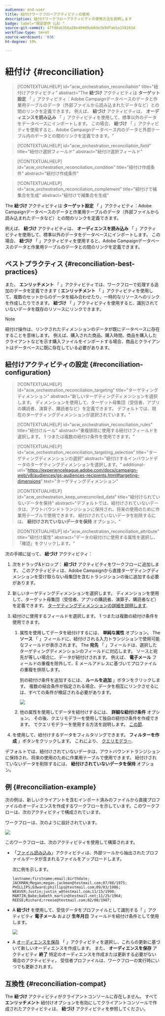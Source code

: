 ```yaml
---
audience: end-user
title: 紐付けワークフローアクティビティの使用
description: 紐付けワークフローアクティビティの使用方法を説明します
badge: label="限定提供（LA）"
source-git-commit: 47fd0ab358a28ed09d9ab0de3b9dfab5a1592634
workflow-type: tm+mt
source-wordcount: '836'
ht-degree: 19%

---
```


# 紐付け {#reconciliation}

>[!CONTEXTUALHELP]
>id="acw_orchestration_reconciliation"
>title="紐付けアクティビティ"
>abstract="The **紐づけ** アクティビティは **ターゲット設定** 「 」アクティビティ：Adobe Campaignデータベースのデータと作業用テーブルのデータ（外部ファイルから読み込まれたデータなど）との間のリンクを定義できます。 例えば、 **紐づけ** アクティビティは、 **オーディエンスを読み込み** 「 」アクティビティを使用して、標準以外のデータをデータベースにインポートします。 この場合、 **紐づけ** 「 」アクティビティを使用すると、Adobe Campaignデータベース内のデータと外部テーブル内のデータとの間のリンクを定義できます。"

>[!CONTEXTUALHELP]
>id="acw_orchestration_reconciliation_field"
>title="紐付け選択フィールド"
>abstract="紐付け選択フィールド"

>[!CONTEXTUALHELP]
>id="acw_orchestration_reconciliation_condition"
>title="紐付け作成条件"
>abstract="紐付け作成条件"

>[!CONTEXTUALHELP]
>id="acw_orchestration_reconciliation_complement"
>title="紐付けで補集合を生成"
>abstract="紐付けで補集合を生成"

The **紐づけ** アクティビティは **ターゲット設定** 「 」アクティビティ：Adobe Campaignデータベースのデータと作業用テーブルのデータ（外部ファイルから読み込まれたデータなど）との間のリンクを定義できます。

例えば、 **紐づけ** アクティビティは、 **オーディエンスを読み込み** 「 」アクティビティを使用して、標準以外のデータをデータベースにインポートします。 この場合、 **紐づけ** 「 」アクティビティを使用すると、Adobe Campaignデータベースのデータと作業用テーブルのデータとの間のリンクを定義できます。

## ベストプラクティス {#reconciliation-best-practices}

また、 **エンリッチメント** 「 」アクティビティでは、ワークフローで処理する追加のデータを定義できます ( **エンリッチメント** 「 」アクティビティを使用して、複数のセットからのデータを組み合わせたり、一時的なリソースへのリンクを作成したりできます。 **紐づけ** 「 」アクティビティを使用すると、識別されていないデータを既存のリソースにリンクできます。

>[!NOTE]
>紐付け操作は、リンクされたディメンションのデータが既にデータベースに存在することを意味します。  例えば、購入された商品、購入時間、商品を購入したクライアントなどを示す購入ファイルをインポートする場合、商品とクライアントはデータベースに既に存在している必要があります。

## 紐付けアクティビティの設定 {#reconciliation-configuration}

>[!CONTEXTUALHELP]
>id="acw_orchestration_reconciliation_targeting"
>title="ターゲティングディメンション"
>abstract="新しいターゲティングディメンションを選択します。 ディメンションを使用して、ターゲット母集団（受信者、アプリの購読者、演算子、購読者など）を定義できます。 デフォルトでは、現在のターゲティングディメンションが選択されています。"

>[!CONTEXTUALHELP]
>id="acw_orchestration_reconciliation_rules"
>title="紐付けルール"
>abstract="重複排除に使用する紐付けフィールドを選択します。 1 つまたは複数の紐付け条件を使用できます。"

>[!CONTEXTUALHELP]
>id="acw_orchestration_reconciliation_targeting_selection"
>title="ターゲティングディメンションの選択"
>abstract="紐付けするインバウンドデータのターゲティングディメンションを選択します。"
>additional-url="https://experienceleague.adobe.com/docs/campaign-web/v8/audiences/gs-audiences-recipients.html#targeting-dimensions" text="ターゲティングディメンション"

>[!CONTEXTUALHELP]
>id="acw_orchestration_keep_unreconciled_data"
>title="紐付けられていないデータを保持"
>abstract="デフォルトでは、紐付けされていないデータは、アウトバウンドトランジションに保持され、将来の使用のために作業用テーブルで使用できます。 紐付けされていないデータを削除するには、 **紐付けされていないデータを保持** オプション。"

>[!CONTEXTUALHELP]
>id="acw_orchestration_reconciliation_attribute"
>title="紐付け属性"
>abstract="データの紐付けに使用する属性を選択し、「確認」をクリックします。"

次の手順に従って、 **紐づけ** アクティビティ：

1. 次をドラッグ&amp;ドロップ： **紐づけ** アクティビティをワークフローに追加します。 このアクティビティは、Adobe Campaignから直接ターゲティングディメンションを受け取らない母集団を含むトランジションの後に追加する必要があります。

1. 新しいターゲティングディメンションを選択します。 ディメンションを使用して、ターゲット母集団（受信者、アプリの購読者、演算子、購読者など）を定義できます。 [ターゲティングディメンションの詳細を説明します](../../audience/about-recipients.md#targeting-dimensions).

1. 紐付けに使用するフィールドを選択します。 1 つまたは複数の紐付け条件を使用できます。

   1. 属性を使用してデータを紐付けするには、 **単純な属性** オプション。 The **ソース** 「 」フィールドに、紐付けされる入力トランジションで使用可能なフィールドが表示されます。 The **宛先** 「 」フィールドは、選択したターゲティングディメンションのフィールドに対応します。 ソースと宛先が等しい場合に、データが紐付けされます。 例えば、 **電子メール** フィールドの重複を除外して、E メールアドレスに基づいてプロファイルの重複を排除します。

      別の紐付け条件を追加するには、 **ルールを追加** 」ボタンをクリックします。 複数の結合条件が指定される場合、データを相互にリンクさせるには、すべての条件が検証される必要があります。

      ![](../assets/workflow-reconciliation-criteria.png)

   1. 他の属性を使用してデータを紐付けするには、 **詳細な紐付け条件** オプション。 その後、クエリモデラーを使用して独自の紐付け条件を作成できます。 でクエリモデラーを使用する方法を説明します。 [この節](../../query/query-modeler-overview.md).

1. を使用して、紐付けするデータをフィルタリングできます。 **フィルターを作成** 」ボタンをクリックします。 これにより、 [クエリモデラー](../../query/query-modeler-overview.md).

デフォルトでは、紐付けされていないデータは、アウトバウンドトランジションに保持され、将来の使用のために作業用テーブルで使用できます。 紐付けされていないデータを削除するには、 **紐付けされていないデータを保持** オプション。

## 例 {#reconciliation-example}

次の例は、新しいクライアントを含むインポート済みのファイルから直接プロファイルのオーディエンスを作成するワークフローを示しています。このワークフローは、次のアクティビティで構成されています。

ワークフローは、次のように設計されています。

![](../assets/workflow-reconciliation-sample-1.0.png)


このワークフローは、次のアクティビティを使用して構築されます。

* 「[ファイル読み込み](load-file.md)」アクティビティは、外部ツールから抽出されたプロファイルデータが含まれるファイルをアップロードします。

  次に例を示します。

  ```
  lastname;firstname;email;birthdate;
  JACKMAN;Megan;megan.jackman@testmail.com;07/08/1975;
  PHILLIPS;Edward;phillips@testmail.com;09/03/1986;
  WEAVER;Justin;justin_w@testmail.com;11/15/1990;
  MARTIN;Babe;babeth_martin@testmail.net;11/25/1964;
  REESE;Richard;rreese@testmail.com;02/08/1987;
  ```

* A **紐づけ** を使用して、受信データをプロファイルとして識別する「 」アクティビティ **電子メール** および **生年月日** フィールドを紐付け条件として使用します。

  ![](../assets/workflow-reconciliation-sample-1.1.png)

* A [オーディエンスを保存](save-audience.md) 「 」アクティビティを選択し、これらの更新に基づいて新しいオーディエンスを作成します。 また、 **オーディエンスを保存** アクティビティ **終了** 特定のオーディエンスを作成または更新する必要がない場合のアクティビティ。 受信者プロファイルは、ワークフローの実行時にいつでも更新されます。


## 互換性 {#reconciliation-compat}

The **紐づけ** アクティビティがクライアントコンソールに存在しません。 すべて **エンリッチメント** 紐付けオプションを有効にしてクライアントコンソールで作成されたアクティビティは、 **紐づけ** アクティビティを参照してください。
